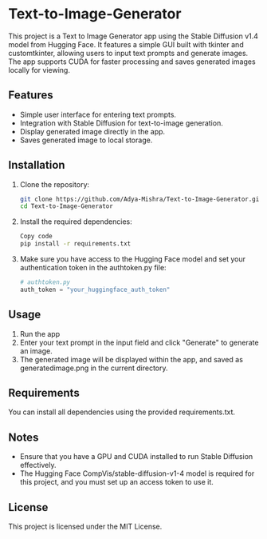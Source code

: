# Text-to-Image-Generator
This project is a Text to Image Generator app using the Stable Diffusion v1.4 model from Hugging Face. It features a simple GUI built with tkinter and customtkinter, allowing users to input text prompts and generate images. The app supports CUDA for faster processing and saves generated images locally for viewing.
## Features

- Simple user interface for entering text prompts.
- Integration with Stable Diffusion for text-to-image generation.
- Display generated image directly in the app.
- Saves generated image to local storage.

## Installation

1. Clone the repository:

   ```bash
   git clone https://github.com/Adya-Mishra/Text-to-Image-Generator.git
   cd Text-to-Image-Generator

2. Install the required dependencies:

   ```bash
   Copy code
   pip install -r requirements.txt

3. Make sure you have access to the Hugging Face model and set your authentication token in the authtoken.py file:
   
   ```python
   # authtoken.py
   auth_token = "your_huggingface_auth_token"

## Usage
1. Run the app
2. Enter your text prompt in the input field and click "Generate" to generate an image.
3. The generated image will be displayed within the app, and saved as generatedimage.png in the current directory.

## Requirements
You can install all dependencies using the provided requirements.txt.

## Notes
- Ensure that you have a GPU and CUDA installed to run Stable Diffusion effectively.
- The Hugging Face CompVis/stable-diffusion-v1-4 model is required for this project, and you must set up an access token to 
  use it.

## License
This project is licensed under the MIT License.
   


   
